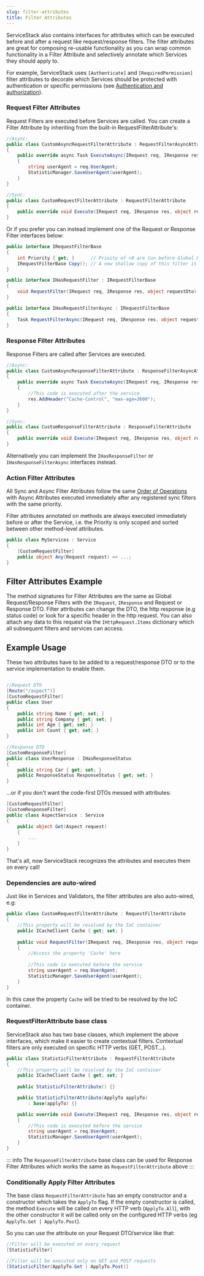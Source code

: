 ```yaml
---
slug: filter-attributes
title: Filter Attributes
---
```


ServiceStack also contains interfaces for attributes which can be executed before and after a request like request/response filters. The filter attributes are great for composing re-usable functionality as you can wrap common functionality in a Filter Attribute and selectively annotate which Services they should apply to. 

For example, ServiceStack uses `[Authenticate]` and `[RequiredPermission]` filter attributes to decorate which Services should be protected with authentication or specific permissions (see [Authentication and authorization](/auth/authentication-and-authorization)).

### Request Filter Attributes

Request Filters are executed before Services are called. You can create a Filter Attribute by inheriting from the built-in RequestFilterAttribute's:

```csharp
//Async:
public class CustomAsyncRequestFilterAttribute : RequestFilterAsyncAttribute 
{
    public override async Task ExecuteAsync(IRequest req, IResponse res, object requestDto) 
    {
        string userAgent = req.UserAgent;
        StatisticManager.SaveUserAgent(userAgent);
    }
}

//Sync:
public class CustomRequestFilterAttribute : RequestFilterAttribute 
{
    public override void Execute(IRequest req, IResponse res, object requestDto) { ... }
}
```

Or if you prefer you can instead implement one of the Request or Response Filter interfaces below:

```csharp
public interface IRequestFilterBase
{
    int Priority { get; }      // Prioity of <0 are tun before Global Request Filters. >=0 Run after
    IRequestFilterBase Copy(); // A new shallow copy of this filter is used on every request.
}

public interface IHasRequestFilter : IRequestFilterBase
{
    void RequestFilter(IRequest req, IResponse res, object requestDto);
}

public interface IHasRequestFilterAsync : IRequestFilterBase
{
    Task RequestFilterAsync(IRequest req, IResponse res, object requestDto);
}
```

### Response Filter Attributes

Response Filters are called after Services are executed. 

```csharp
//Async:
public class CustomAsyncResponseFilterAttribute : ResponseFilterAsyncAttribute
{
    public override async Task ExecuteAsync(IRequest req, IResponse res, object responseDto) 
    {
        //This code is executed after the service
        res.AddHeader("Cache-Control", "max-age=3600");
    }
}

//Sync:
public class CustomResponseFilterAttribute : ResponseFilterAttribute
{
    public override void Execute(IRequest req, IResponse res, object responseDto) { ... }
}
```

Alternatively you can implement the `IHasResponseFilter` or `IHasResponseFilterAsync` interfaces instead.

### Action Filter Attributes

All Sync and Async Filter Attributes follow the same [Order of Operations](/order-of-operations) with Async Attributes  executed immediately after any registered sync filters with the same priority.

Filter attributes annotated on methods are always executed immediately before or after the Service, i.e. the Priority is only scoped and sorted between other method-level attributes.

```csharp
public class MyServices : Service
{
    [CustomRequestFilter]
    public object Any(Request request) => ...;
}
```

## Filter Attributes Example

The method signatures for Filter Attributes are the same as Global Request/Response Filters with the `IRequest`, `IResponse` and Request or Response DTO. Filter attributes can change the DTO, the http response (e.g status code) or look for a specific header in the http request. You can also attach any data to this request via the `IHttpRequest.Items` dictionary which all subsequent filters and services can access.

## Example Usage

These two attributes have to be added to a request/response DTO or to the service implementation to enable them.

```csharp

//Request DTO
[Route("/aspect")]
[CustomRequestFilter]
public class User
{
    public string Name { get; set; }
    public string Company { get; set; }
    public int Age { get; set; }
    public int Count { get; set; }
}

//Response DTO
[CustomResponseFilter]
public class UserResponse : IHasResponseStatus
{
    public string Car { get; set; }
    public ResponseStatus ResponseStatus { get; set; }
}
```

...or if you don't want the code-first DTOs messed with attributes:

```csharp
[CustomRequestFilter]
[CustomResponseFilter]
public class AspectService : Service
{
    public object Get(Aspect request)
    {
        ...
    }
}
```

That's all, now ServiceStack recognizes the attributes and executes them on every call!

### Dependencies are auto-wired

Just like in Services and Validators, the filter attributes are also auto-wired, e.g:

```csharp
public class CustomRequestFilterAttribute : RequestFilterAttribute
{
    //This property will be resolved by the IoC container
    public ICacheClient Cache { get; set; }
    
    public void RequestFilter(IRequest req, IResponse res, object requestDto)
    {
        //Access the property 'Cache' here
        
        //This code is executed before the service
        string userAgent = req.UserAgent;
        StatisticManager.SaveUserAgent(userAgent);
    }
}
```

In this case the property `Cache` will be tried to be resolved by the IoC container.

### RequestFilterAttribute base class

ServiceStack also has two base classes, which implement the above interfaces, which make it easier to create contextual filters. Contextual filters are only executed on specific HTTP verbs (GET, POST...).

```csharp
public class StatisticFilterAttribute : RequestFilterAttribute
{
    //This property will be resolved by the IoC container
    public ICacheClient Cache { get; set; }
    
    public StatisticFilterAttribute() {}

    public StatisticFilterAttribute(ApplyTo applyTo)
        : base(applyTo) {}

    public override void Execute(IRequest req, IResponse res, object requestDto)
    {
        //This code is executed before the service
        string userAgent = req.UserAgent;
        StatisticManager.SaveUserAgent(userAgent);
    }
}
```

::: info
The `ResponseFilterAttribute` base class can be used for Response Filter Attributes which works the same as `RequestFilterAttribute` above
:::

### Conditionally Apply Filter Attributes

The base class `RequestFilterAttribute` has an empty constructor and a constructor which takes the `ApplyTo` flag. If the empty constructor is called, the method `Execute` will be called on every HTTP verb (`ApplyTo.All`), with the other constructor it will be called only on the configured HTTP verbs (eg `ApplyTo.Get | ApplyTo.Post`).

So you can use the attribute on your Request DTO/service like that:

```csharp
//Filter will be executed on every request
[StatisticFilter]

//Filter will be executed only on GET and POST requests
[StatisticFilter(ApplyTo.Get | ApplyTo.Post)]
```
